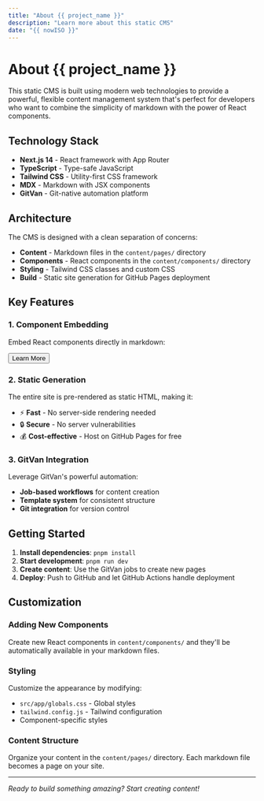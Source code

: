 ```yaml
---
title: "About {{ project_name }}"
description: "Learn more about this static CMS"
date: "{{ nowISO }}"
---
```


# About {{ project_name }}

This static CMS is built using modern web technologies to provide a powerful, flexible content management system that's perfect for developers who want to combine the simplicity of markdown with the power of React components.

## Technology Stack

- **Next.js 14** - React framework with App Router
- **TypeScript** - Type-safe JavaScript
- **Tailwind CSS** - Utility-first CSS framework
- **MDX** - Markdown with JSX components
- **GitVan** - Git-native automation platform

## Architecture

The CMS is designed with a clean separation of concerns:

- **Content** - Markdown files in the `content/pages/` directory
- **Components** - React components in the `content/components/` directory
- **Styling** - Tailwind CSS classes and custom CSS
- **Build** - Static site generation for GitHub Pages deployment

## Key Features

### 1. Component Embedding

Embed React components directly in markdown:

<Button variant="secondary">Learn More</Button>

### 2. Static Generation

The entire site is pre-rendered as static HTML, making it:
- ⚡ **Fast** - No server-side rendering needed
- 🔒 **Secure** - No server vulnerabilities
- 💰 **Cost-effective** - Host on GitHub Pages for free

### 3. GitVan Integration

Leverage GitVan's powerful automation:
- **Job-based workflows** for content creation
- **Template system** for consistent structure
- **Git integration** for version control

## Getting Started

1. **Install dependencies**: `pnpm install`
2. **Start development**: `pnpm run dev`
3. **Create content**: Use the GitVan jobs to create new pages
4. **Deploy**: Push to GitHub and let GitHub Actions handle deployment

## Customization

### Adding New Components

Create new React components in `content/components/` and they'll be automatically available in your markdown files.

### Styling

Customize the appearance by modifying:
- `src/app/globals.css` - Global styles
- `tailwind.config.js` - Tailwind configuration
- Component-specific styles

### Content Structure

Organize your content in the `content/pages/` directory. Each markdown file becomes a page on your site.

---

*Ready to build something amazing? Start creating content!*

